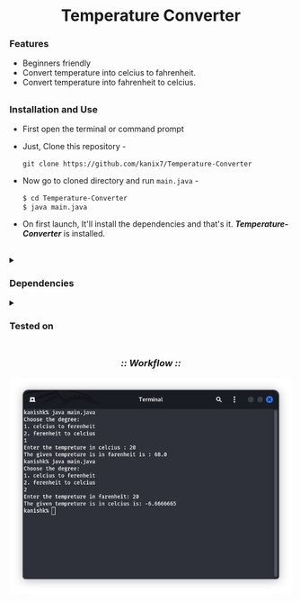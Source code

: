 <h1 align="center"><b>Temperature Converter</b></h1>

### Features

- Beginners friendly
- Convert temperature into celcius to fahrenheit.
- Convert temperature into fahrenheit to celcius.

##

### Installation and Use

- First open the terminal or command prompt
- Just, Clone this repository -
  ```
  git clone https://github.com/kanix7/Temperature-Converter
  ```

- Now go to cloned directory and run `main.java` -
  ```
  $ cd Temperature-Converter
  $ java main.java
  ```

- On first launch, It'll install the dependencies and that's it. ***Temperature-Converter*** is installed.

##

<details>
  <summary><h3>Dependencies</h3></summary>

<b>Temperature-Converter</b> requires following programs to run properly - 
- `git`
- `java`

</details>

<details>
  <summary><h3>Tested on</h3></summary>

- **Ubuntu**
- **Kali**
- **Windows**
</details>

##

<h3 align="center"><i>:: Workflow ::</i></h3>
<p align="center">
<img src="./assests/workflow.png"/>
</p>
